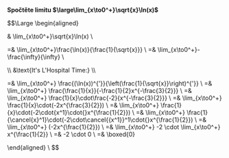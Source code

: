 **Spočtěte limitu $\large\lim_{x\to0^+}\sqrt{x}\ln(x)$**


$$\Large
\begin{aligned}

& \lim_{x\to0^+}\sqrt{x}\ln(x) \\

=& \lim_{x\to0^+}\frac{\ln(x)}{\frac{1}{\sqrt{x}}} \\
=& \lim_{x\to0^+}-\frac{\infty}{\infty} \\

\\\\
&\text{It's L'Hospital Time:}
\\\\

=& \lim_{x\to0^+} \frac{(\ln(x))^{'}}{\left(\frac{1}{\sqrt{x}}\right)^{'}} \\
=& \lim_{x\to0^+} \frac{\frac{1}{x}}{-\frac{1}{2}x^{-\frac{3}{2}}} \\
=& \lim_{x\to0^+} \frac{1}{x}\cdot\frac{-2}{x^{-\frac{3}{2}}} \\
=& \lim_{x\to0^+} \frac{1}{x}\cdot(-2x^{\frac{3}{2}}) \\
=& \lim_{x\to0^+} \frac{1}{x}\cdot(-2\cdot{x^1}\cdot{}x^{\frac{1}{2}}) \\
=& \lim_{x\to0^+} \frac{1}{\cancel{x}^1}\cdot(-2\cdot\cancel{{x^1}}^1\cdot{}x^{\frac{1}{2}}) \\
=& \lim_{x\to0^+} (-2x^{\frac{1}{2}}) \\
=& \lim_{x\to0^+} -2 \cdot \lim_{x\to0^+} x^{\frac{1}{2}} \\
=& -2 \cdot 0 \\
=& \boxed{0}

\end{aligned} \\
$$